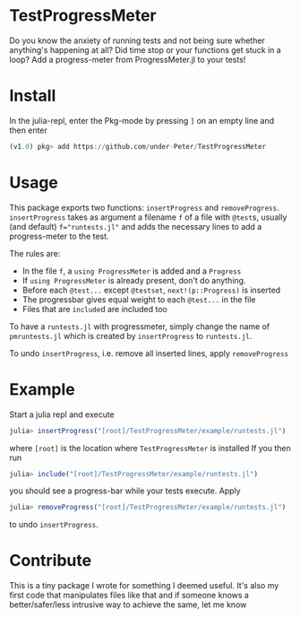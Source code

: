 # TestProgressMeter

Do you know the anxiety of running tests and not being sure whether anything's happening at all?
Did time stop or your functions get stuck in a loop?
Add a progress-meter from ProgressMeter.jl to your tests!


# Install
In the julia-repl, enter the Pkg-mode by pressing `]` on an empty line and then enter
```julia
(v1.0) pkg> add https://github.com/under-Peter/TestProgressMeter
```

# Usage
This package exports two functions: `insertProgress` and `removeProgress`.
`insertProgress` takes as argument a filename `f` of a file with `@test`s,
usually (and default) `f="runtests.jl"` and adds the necessary lines to add a progress-meter to the test.

The rules are:
- In the file `f`, a `using ProgressMeter` is added and a `Progress`
- If `using ProgressMeter` is already present, don't do anything.
- Before each `@test...` except `@testset`, `next!(p::Progress)` is inserted
- The progressbar gives equal weight to each `@test...` in the file
- Files that are `include`d are included too

To have a `runtests.jl` with progressmeter,
 simply change the name of `pmruntests.jl` which is created by `insertProgress`
to `runtests.jl`.

To undo `insertProgress`, i.e. remove all inserted lines, apply `removeProgress`

# Example
Start a julia repl and execute
```julia
julia> insertProgress("[root]/TestProgressMeter/example/runtests.jl")
```
where `[root]` is the location where `TestProgressMeter` is installed
If you then run
```julia
julia> include("[root]/TestProgressMeter/example/runtests.jl")
```
you should see a progress-bar while your tests execute.
Apply
```julia
julia> removeProgress("[root]/TestProgressMeter/example/runtests.jl")
```
to undo `insertProgress`.

# Contribute

This is a tiny package I wrote for something I deemed useful. It's also my first code that manipulates files like that and if someone knows a better/safer/less intrusive way to achieve the same, let me know
